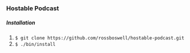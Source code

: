 ### Hostable Podcast

##### Installation

1. ```$ git clone https://github.com/rossboswell/hostable-podcast.git```
3. ```$ ./bin/install```